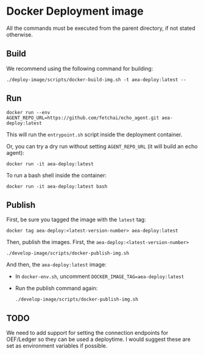 # Docker Deployment image

All the commands must be executed from the parent directory, if not stated otherwise.

## Build

We recommend using the following command for building:

    ./deploy-image/scripts/docker-build-img.sh -t aea-deploy:latest --

## Run

    docker run --env AGENT_REPO_URL=https://github.com/fetchai/echo_agent.git aea-deploy:latest

This will run the `entrypoint.sh` script inside the deployment container.

Or, you can try a dry run without setting `AGENT_REPO_URL` (it will build an echo agent):

    docker run -it aea-deploy:latest

To run a bash shell inside the container: 

    docker run -it aea-deploy:latest bash

## Publish

First, be sure you tagged the image with the `latest` tag: 

    docker tag aea-deploy:<latest-version-number> aea-deploy:latest

Then, publish the images. First, the `aea-deploy:<latest-version-number>`

    ./develop-image/scripts/docker-publish-img.sh

And then, the `aea-deploy:latest` image:

- In `docker-env.sh`, uncomment `DOCKER_IMAGE_TAG=aea-deploy:latest`  

- Run the publish command again: 

      ./develop-image/scripts/docker-publish-img.sh


## TODO
We need to add support for setting the connection endpoints for OEF/Ledger so they can be used a deploytime. I would suggest these are set as environment variables if possible.
